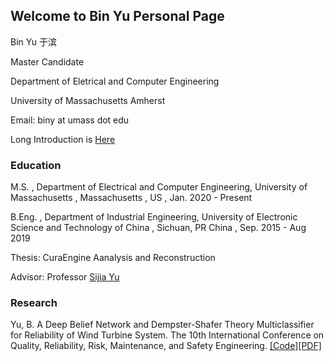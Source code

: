 ## Welcome to Bin Yu Personal Page

Bin Yu 于滨

Master Candidate

Department of Eletrical and Computer Engineering

University of Massachusetts Amherst

Email: biny at umass dot edu

Long Introduction is [Here](Resume_Bin-Yu_PDF.pdf)

### Education
M.S. , Department of Electrical and Computer Engineering, University of Massachusetts , Massachusetts , US , Jan. 2020 - Present

B.Eng. , Department of Industrial Engineering, University of Electronic Science and Technology of China ,  Sichuan, PR China , Sep. 2015 - Aug 2019

Thesis: CuraEngine Aanalysis and Reconstruction 

Advisor: Professor [Sijia Yu](https://www.smee.uestc.edu.cn/info/1177/8369.htm)

### Research
Yu, B. A Deep Belief Network and Dempster-Shafer Theory Multiclassifier for Reliability of Wind Turbine System. The 10th International Conference on Quality, Reliability, Risk, Maintenance, and Safety Engineering. [[Code]](https://github.com/kyuBin422/DBN-DS-Multiclassifier)[[PDF]](https://drive.google.com/file/d/11ZKaIRoNQ6FFBc5W5U5qzgpTDDsowxj2/view)
